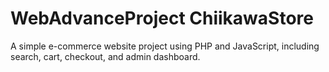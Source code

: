 # WebAdvanceProject ChiikawaStore
 A simple e-commerce website project using PHP and JavaScript, including search, cart, checkout, and admin dashboard.
